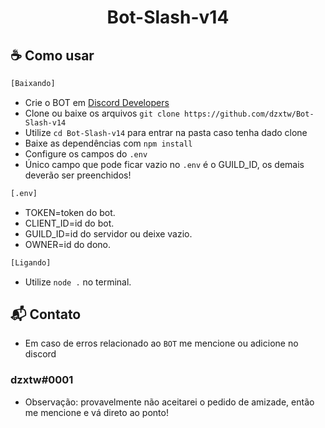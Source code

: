 <h1 align="center">Bot-Slash-v14</h1>

## ☕ Como usar

```sh
[Baixando]
```
  - Crie o BOT em [Discord Developers](https://discord.com/developers/)
  - Clone ou baixe os arquivos `git clone https://github.com/dzxtw/Bot-Slash-v14` 
  - Utilize `cd Bot-Slash-v14` para entrar na pasta caso tenha dado clone
  - Baixe as dependências com `npm install`
  - Configure os campos do `.env`
  - Único campo que pode ficar vazio no `.env` é o GUILD_ID, os demais deverão ser preenchidos!
```sh
[.env]
```
  - TOKEN=token do bot.
  - CLIENT_ID=id do bot.
  - GUILD_ID=id do servidor ou deixe vazio.
  - OWNER=id do dono.
```sh
[Ligando]
```
  - Utilize `node .` no terminal.


## 📬 Contato
 - Em caso de erros relacionado ao `BOT` me mencione ou adicione no discord
### dzxtw#0001
 - Observação: provavelmente não aceitarei o pedido de amizade, então me mencione e vá direto ao ponto!
